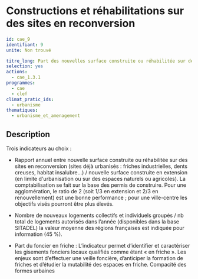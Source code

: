 # Constructions et réhabilitations sur des sites en reconversion
```yaml
id: cae_9
identifiant: 9
unite: Non trouvé

titre_long: Part des nouvelles surface construite ou réhabilitée sur des sites en reconversion
selection: yes
actions:
  - cae_1.3.1
programmes:
  - cae
  - clef
climat_pratic_ids:
  - urbanisme
thematiques:
  - urbanisme_et_amenagement
```
## Description
Trois indicateurs au choix :

- Rapport annuel entre nouvelle surface construite ou réhabilitée sur des sites en reconversion (sites déjà urbanisés : friches industrielles, dents creuses, habitat insalubre...) / nouvelle surface construite en extension (en limite d'urbanisation ou sur des espaces naturels ou agricoles). La comptabilisation se fait sur la base des permis de construire. Pour une agglomération, le ratio de 2 (soit 1/3 en extension et 2/3 en renouvellement) est une bonne performance ; pour une ville-centre les objectifs visés pourront être plus élevés.

- Nombre de nouveaux logements collectifs et individuels groupés / nb total de logements autorisés dans l’année (disponibles dans la base SITADEL) la valeur moyenne des régions françaises est indiquée pour information (45 %).

- Part du foncier en friche : L’indicateur permet d’identifier et caractériser les gisements fonciers locaux qualifiés comme étant « en friche ». Les enjeux sont d’effectuer une veille foncière, d’anticiper la formation de friches et d’étudier la mutabilité des espaces en friche. Compacité des formes urbaines




